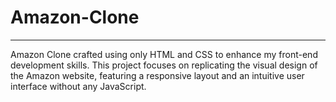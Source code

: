 # Amazon-Clone
<hr>
Amazon Clone crafted using only HTML and CSS to enhance my front-end development skills.
This project focuses on replicating the visual design of the Amazon website,
featuring a responsive layout and an intuitive user interface without any JavaScript.


